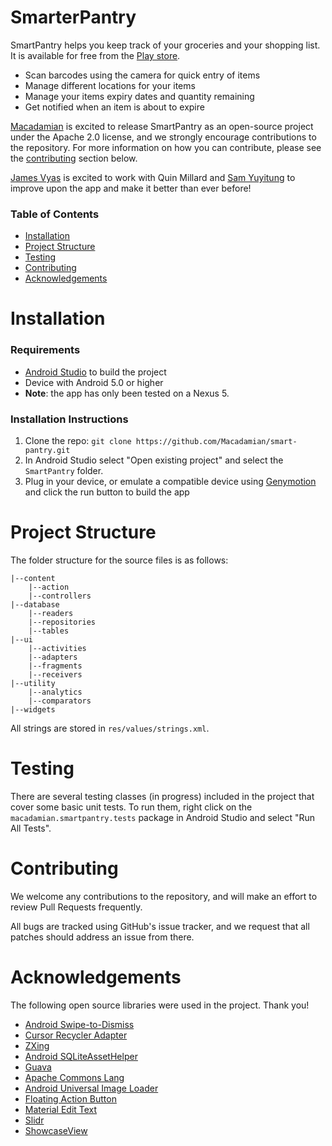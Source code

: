 SmarterPantry
==========
SmartPantry helps you keep track of your groceries and your shopping list. It is available for free from the [Play store](https://play.google.com/store/apps/details?id=macadamian.smartpantry).

- Scan barcodes using the camera for quick entry of items
- Manage different locations for your items
- Manage your items expiry dates and quantity remaining
- Get notified when an item is about to expire

[Macadamian](http://www.macadamian.com) is excited to release SmartPantry as an open-source project under the Apache 2.0 license, and we strongly encourage contributions to the repository. For more information on how you can contribute, please see the [contributing](#contributing) section below.

[James Vyas](http://jimivyas.me) is excited to work with Quin Millard and [Sam Yuyitung](http://samyuyitung.me/) to improve upon the app and make it better than ever before!

### Table of Contents
- [Installation](#installation)
- [Project Structure](#project-structure)
- [Testing](#testing)
- [Contributing](#contributing)
- [Acknowledgements](#acknowledgements)

Installation
=========
### Requirements
- [Android Studio](https://developer.android.com/sdk/index.html) to build the project
- Device with Android 5.0 or higher
- **Note**: the app has only been tested on a Nexus 5.

### Installation Instructions
1. Clone the repo: `git clone https://github.com/Macadamian/smart-pantry.git`
2. In Android Studio select "Open existing project" and select the `SmartPantry` folder.
3. Plug in your device, or emulate a compatible device using [Genymotion](https://www.genymotion.com/#!/download) and click the run button to build the app

Project Structure
=========
The folder structure for the source files is as follows:
```
|--content
    |--action
    |--controllers
|--database
    |--readers
    |--repositories
    |--tables
|--ui
    |--activities
    |--adapters
    |--fragments
    |--receivers
|--utility
    |--analytics
    |--comparators
|--widgets

```

All strings are stored in `res/values/strings.xml`.

Testing
=========
There are several testing classes (in progress) included in the project that cover some basic unit tests. To run them, right click on the `macadamian.smartpantry.tests` package in Android Studio and select "Run All Tests".

Contributing
=========
We welcome any contributions to the repository, and will make an effort to review Pull Requests frequently.

All bugs are tracked using GitHub's issue tracker, and we request that all patches should address an issue from there. 

Acknowledgements
=========
The following open source libraries were used in the project. Thank you!

- [Android Swipe-to-Dismiss](https://github.com/romannurik/Android-SwipeToDismiss)
- [Cursor Recycler Adapter](https://gist.github.com/Shywim/127f207e7248fe48400b)
- [ZXing](https://github.com/zxing/zxing)
- [Android SQLiteAssetHelper](https://github.com/jgilfelt/android-sqlite-asset-helper)
- [Guava](https://github.com/google/guava)
- [Apache Commons Lang](https://github.com/apache/commons-lang)
- [Android Universal Image Loader](https://github.com/nostra13/Android-Universal-Image-Loader)
- [Floating Action Button](https://github.com/makovkastar/FloatingActionButton)
- [Material Edit Text](https://github.com/rengwuxian/MaterialEditText)
- [Slidr](https://github.com/r0adkll/Slidr)
- [ShowcaseView](https://github.com/amlcurran/ShowcaseView)
